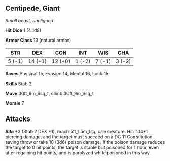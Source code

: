 ## Centipede, Giant

*Small beast, unaligned*

**Hit Dice** 1 (4 1d8)

**Armor Class** 13 (natural armor)

| STR     | DEX     | CON     | INT     | WIS     | CHA     |
|---------|---------|---------|---------|---------|---------|
|  5 (-1) | 14 (+1) | 12 (+0) |  1 (-2) |  7 (-1) |  3 (-2) |

**Saves** Physical 15, Evasion 14, Mental 16, Luck 15

**Skills** Stab 2

**Move** 30ft\_9m\_6sq\_t, climb 30ft\_9m\_6sq\_t

**Morale** 7

## Attacks

***Bite*** +3 (Stab 2 DEX +1), reach 5ft\_1.5m\_1sq, one creature. Hit: 1d4+1 piercing damage, and the target must succeed on a DC 11 Constitution saving throw or take 10 (3d6) poison damage. If the poison damage reduces the target to 0 hit points, the target is stable but poisoned for 1 hour, even after regaining hit points, and is paralyzed while poisoned in this way.

